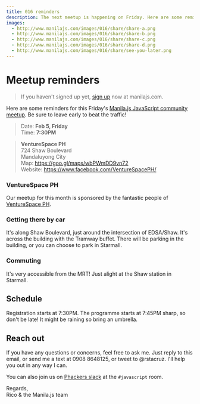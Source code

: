 ```yaml
---
title: 016 reminders
description: The next meetup is happening on Friday. Here are some reminders.
images:
  - http://www.manilajs.com/images/016/share/share-a.png
  - http://www.manilajs.com/images/016/share/share-b.png
  - http://www.manilajs.com/images/016/share/share-c.png
  - http://www.manilajs.com/images/016/share/share-d.png
  - http://www.manilajs.com/images/016/share/see-you-later.png
---
```


# Meetup reminders

> If you haven't signed up yet, [sign up](/) now at manilajs.com.

Here are some reminders for this Friday's [Manila.js JavaScript community meetup][site]. Be sure to leave early to beat the traffic!

> Date: **Feb 5, Friday**<br>
> Time: **7:30PM**

> **VentureSpace PH**<br>
> 724 Shaw Boulevard<br>
> Mandaluyong City<br>
> Map: <https://goo.gl/maps/wbPWmDD9vn72><br>
> Website: <https://www.facebook.com/VentureSpacePH/>

### VentureSpace PH

Our meetup for this month is sponsored by the fantastic people of [VentureSpace PH](https://www.facebook.com/VentureSpacePH/).

### Getting there by car

It's along Shaw Boulevard, just around the intersection of EDSA/Shaw. It's across the building with the Tramway buffet. There will be parking in the building, or you can choose to park in Starmall.

### Commuting

It's very accessible from the MRT! Just alight at the Shaw station in Starmall.

## Schedule

Registration starts at 7:30PM. The programme starts at 7:45PM sharp, so don't be late! It might be raining so bring an umbrella.

## Reach out

If you have any questions or concerns, feel free to ask me. Just reply to this email, or send me a text at 0908 8648125, or tweet to @rstacruz. I'll help you out in any way I can.

You can also join us on [Phackers slack](http://phackers.io) at the `#javascript` room.

Regards,<br>
Rico & the Manila.js team

[site]: http://manilajs.com/
